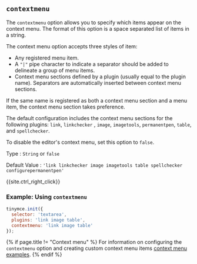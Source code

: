 ## `contextmenu`

The `contextmenu` option allows you to specify which items appear on the context menu. The format of this option is a space separated list of items in a string.

The context menu option accepts three styles of item:
* Any registered menu item.
* A `"|"` pipe character to indicate a separator should be added to delineate a group of menu items.
* Context menu sections defined by a plugin (usually equal to the plugin name). Separators are automatically inserted between context menu sections.

If the same name is registered as both a context menu section and a menu item, the context menu section takes preference.

The default configuration includes the context menu sections for the following plugins: `link`, `linkchecker` , `image`, `imagetools`, `permanentpen`, `table`, and `spellchecker`.

To disable the editor's context menu, set this option to `false`.

Type
: `String` or `false`

Default Value
: `'link linkchecker image imagetools table spellchecker configurepermanentpen'`

{{site.ctrl_right_click}}

### Example: Using `contextmenu`

```js
tinymce.init({
  selector: 'textarea',
  plugins: 'link image table',
  contextmenu: 'link image table'
});
```

{% if page.title != "Context menu" %}
For information on configuring the `contextmenu` option and creating custom context menu items [context menu examples]({{site.baseurl}}/how-to-guides/creating-custom-ui-components/contextmenu/).
{% endif %}